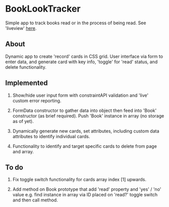 # BookLookTracker
Simple app to track books read or in the process of being read. See 'liveview' [here](https://rajheer.github.io/BookLookTracker/).

## About

Dynamic app to create 'record' cards in CSS grid. User interface via form to enter data, and generate card with key info, 'toggle' for 'read' status, and delete functionality.

## Implemented

1. Show/hide user input form with constraintAPI validation and 'live' custom error reporting.

2. FormData constructor to gather data into object then feed into 'Book' constructor (as brief required). Push 'Book' instance in array (no storage as of yet).

3. Dynamically generate new cards, set attributes, including custom data attributes to identify individual cards.

4. Functionality to identify and target specific cards to delete from page and array.

## To do

1. Fix toggle switch functionality for cards array index [1] upwards.

2. Add method on Book prototype that add 'read' property and 'yes' / 'no' value e.g. find instance in array via ID placed on 'read?' toggle switch and then call method.
